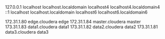 127.0.0.1   localhost localhost.localdomain localhost4 localhost4.localdomain4
::1         localhost localhost.localdomain localhost6 localhost6.localdomain6

172.31.1.80 edge.cloudera edge
172.31.1.84 master.cloudera master
173.31.1.83 data1.cloudera data1
173.31.1.82 data2.cloudera data2
173.31.1.81 data3.cloudera data3
